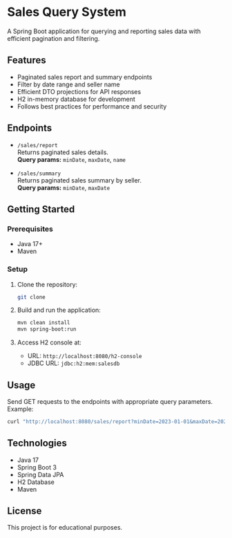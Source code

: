 # Sales Query System

A Spring Boot application for querying and reporting sales data with efficient pagination and filtering.

## Features

- Paginated sales report and summary endpoints
- Filter by date range and seller name
- Efficient DTO projections for API responses
- H2 in-memory database for development
- Follows best practices for performance and security

## Endpoints

- `/sales/report`  
  Returns paginated sales details.  
  **Query params:** `minDate`, `maxDate`, `name`

- `/sales/summary`  
  Returns paginated sales summary by seller.  
  **Query params:** `minDate`, `maxDate`

## Getting Started

### Prerequisites

- Java 17+
- Maven

### Setup

1. Clone the repository:
    ```bash
    git clone
    ```

2. Build and run the application:
    ```bash
    mvn clean install
    mvn spring-boot:run
    ```
3. Access H2 console at:
    - URL: `http://localhost:8080/h2-console`
    - JDBC URL: `jdbc:h2:mem:salesdb`

## Usage

Send GET requests to the endpoints with appropriate query parameters.  
Example:

```bash
curl "http://localhost:8080/sales/report?minDate=2023-01-01&maxDate=2023-12-31&name=John"
```

## Technologies

- Java 17
- Spring Boot 3
- Spring Data JPA
- H2 Database
- Maven

## License

This project is for educational purposes.
